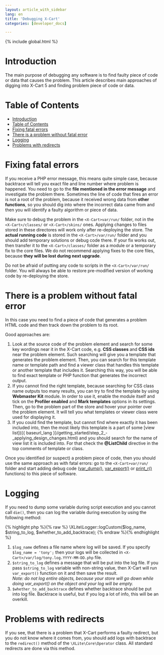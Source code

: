 ```yaml
---
layout: article_with_sidebar
lang: en
title: 'Debugging X-Cart'
categories: [developer_docs]

---
```


{% include global.html %}

# Introduction

The main purpose of debugging any software is to find faulty piece of code or data that causes the problem. This article describes main approaches of digging into X-Cart 5 and finding problem piece of code or data.

# Table of Contents

*   [Introduction](#introduction)
*   [Table of Contents](#table-of-contents)
*   [Fixing fatal errors](#fixing-fatal-errors)
*   [There is a problem without fatal error](#there-is-a-problem-without-fatal-error)
*   [Logging](#logging)
*   [Problems with redirects](#problems-with-redirects)

# Fixing fatal errors

If you receive a PHP error message, this means quite simple case, because backtrace will tell you exact file and line number where problem is happened. You need to go to the **file mentioned in the error message** and investigate the problem there. Sometimes the line of code that fires an error is not a root of the problem, because it received wrong data from **other functions**, so you should dig into where the incorrect data came from and then you will identify a faulty algorithm or piece of data.

Make sure to debug the problem in the `<X-Cart>var/run/` folder, not in the `<X-Cart>/classes/` or `<X-Cart>/skins/` ones. Applying changes to files stored in these directores will work only after re-deploying the store. The **actual running code** is stored in the `<X-Cart>/var/run/` folder and you should add temporary solutions or debug code there. If your fix works out, then transfer it to the `<X-Cart>/classes/` folder as a module or a temporary fix to the core files. We do not recommend applying fixes to the core files, because **they will be lost during next upgrade**.

Do not be afraid of putting any code to scripts in the `<X-Cart>/var/run/` folder. You will always be able to restore pre-modified version of working code by re-deploying the store.

# There is a problem without fatal error

In this case you need to find a piece of code that generates a problem HTML code and then track down the problem to its root.

Good approaches are:

1.  Look at the source code of the problem element and search for some key wordings near it in the X-Cart code, e.g. **CSS classes** and **CSS ids** near the problem element. Such searching will give you a template that generates the problem element. Then, you can search for this template name or template path and find a viewer class that handles this template or another template that includes it. Searching this way, you will be able to find exact template or PHP function that generates the incorrect output.
2.  If you cannot find the right template, because searching for CSS class name outputs too many results, you can try to find the template by using **Webmaster Kit** module. In order to use it, enable the module itself and tick on the **Profiler enabled** and **Mark templates** options in its settings. Then, go to the problem part of the store and hover your pointer over the problem element. It will tell you what templates or viewer class were used for displaying it.
3.  If you could find the template, but cannot find where exactly it has been included into, then the most likely this template is a part of some [view list]({{ baseurl_lang }}/getting_started/step_2_-_applying_design_changes.html) and you should search for the name of view list it is included into. For that check the **@ListChild** directive in the top comments of template or class.

Once you identified (or suspect) a problem piece of code, then you should use the same approach as with fatal errors: go to the `<X-Cart>var/run/` folder and start adding debug code ([var_dump()](http://php.net/var_dump), [var_export()](http://php.net/var_export) or [print_r()](http://php.net/print_r) functions) to this piece of software.

# Logging

If you need to dump some variable during script execution and you cannot call `die()`, then you can log the variable during execution by using the following method: 

{% highlight php %}{% raw %}
\XLite\Logger::logCustom($log_name, $string_to_log, $whether_to_add_backtrace);
{% endraw %}{% endhighlight %}

1.  `$log_name` defines a file name where log will be saved. If you specify `$log_name = 'tony';` then your logs will be collected in `<X-Cart>/var/log/tony.log.YYYY-MM-DD.php` file.
2.  `$string_to_log` defines a message that will be put into the log file. If you pass `$string_to_log` variable with non-string value, then X-Cart will run `var_export()` function on it and then save the result.  
    _Note: do not log entire objects, because your store will go down while doing var_export() on the object and your log will be empty._
3.  `$whether_to_add_backtrace` defines whether backtrace should be put into log file. Backtrace is useful, but if you log a lot of info, this will be an overkill.

# Problems with redirects

If you see, that there is a problem that X-Cart performs a faulty redirect, but you do not know where it comes from, you should add logs with backtrace to the `redirect()` method of the `\XLite\Core\Operator` class. All standard redirects are done via this method.